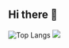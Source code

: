 ## Hi there 👋

<div style="width: 300px;">
  <img src="https://github-readme-stats.vercel.app/api?username=Alt-Gx3&show_icons=true&hide=contribs,prs&theme=transparent&text_color=f6f6f6&hide_border=true&" alt="Top Langs" />
  <a href="https://skillicons.dev">
    <img src="https://skillicons.dev/icons?i=html,css,js,python,cpp,godot&perline=3" />
  </a>
</div>

<!--
**Alt-Gx3/Alt-Gx3** is a ✨ _special_ ✨ repository because its `README.md` (this file) appears on your GitHub profile.

Here are some ideas to get you started:

- 🔭 I’m currently working on ...
- 🌱 I’m currently learning ...
- 👯 I’m looking to collaborate on ...
- 🤔 I’m looking for help with ...
- 💬 Ask me about ...
- 📫 How to reach me: ...
- 😄 Pronouns: ...
- ⚡ Fun fact: ...
-->
